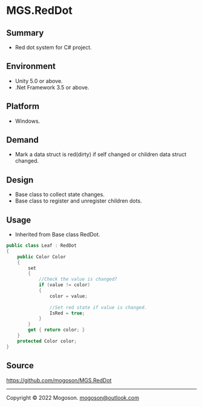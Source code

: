 # MGS.RedDot
## Summary
- Red dot system for C# project.

## Environment
- Unity 5.0 or above.
- .Net Framework 3.5 or above.

## Platform
- Windows.

## Demand
- Mark a data struct is red(dirty) if self changed or children data struct changed.

## Design

- Base class to collect state changes.
- Base class to register and unregister children dots.

## Usage

- Inherited from Base class RedDot.

```C#
public class Leaf : RedDot
{
    public Color Color
    {
        set
        {
            //Check the value is changed?
            if (value != color)
            {
                color = value;
                
                //Set red state if value is changed.
                IsRed = true;
            }
        }
        get { return color; }
    }
    protected Color color;
}
```

## Source

https://github.com/mogoson/MGS.RedDot

------

Copyright © 2022 Mogoson.	mogoson@outlook.com